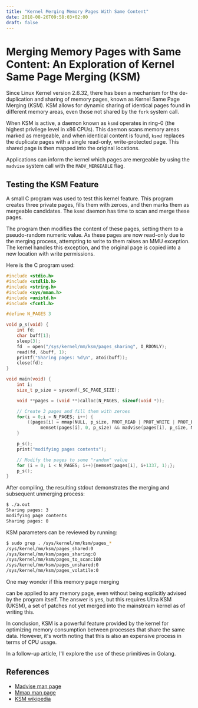 ```yaml
---
title: "Kernel Merging Memory Pages With Same Content"
date: 2018-08-26T09:58:03+02:00
draft: false
---
```


# Merging Memory Pages with Same Content: An Exploration of Kernel Same Page Merging (KSM)

Since Linux Kernel version 2.6.32, there has been a mechanism for the de-duplication and sharing of memory pages, known as Kernel Same Page Merging (KSM). KSM allows for dynamic sharing of identical pages found in different memory areas, even those not shared by the `fork` system call.

When KSM is active, a daemon known as `ksmd` operates in ring-0 (the highest privilege level in x86 CPUs). This daemon scans memory areas marked as mergeable, and when identical content is found, `ksmd` replaces the duplicate pages with a single read-only, write-protected page. This shared page is then mapped into the original locations.

Applications can inform the kernel which pages are mergeable by using the `madvise` system call with the `MADV_MERGEABLE` flag.

## Testing the KSM Feature

A small C program was used to test this kernel feature. This program creates three private pages, fills them with zeroes, and then marks them as mergeable candidates. The `ksmd` daemon has time to scan and merge these pages.

The program then modifies the content of these pages, setting them to a pseudo-random numeric value. As these pages are now read-only due to the merging process, attempting to write to them raises an MMU exception. The kernel handles this exception, and the original page is copied into a new location with write permissions.

Here is the C program used:

```c
#include <stdio.h>
#include <stdlib.h>
#include <string.h>
#include <sys/mman.h>
#include <unistd.h>
#include <fcntl.h>

#define N_PAGES 3

void p_s(void) {  
    int fd;
    char buff[1];
    sleep(3);
    fd  = open("/sys/kernel/mm/ksm/pages_sharing", O_RDONLY);
    read(fd, &buff, 1);
    printf("Sharing pages: %d\n", atoi(buff));
    close(fd);
}

void main(void) {  
    int i;
    size_t p_size = sysconf(_SC_PAGE_SIZE);

    void **pages = (void **)calloc(N_PAGES, sizeof(void *));

    // Create 3 pages and fill them with zeroes
    for(i = 0;i < N_PAGES; i++) {
        ((pages[i] = mmap(NULL, p_size, PROT_READ | PROT_WRITE | PROT_EXEC, MAP_PRIVATE | MAP_ANONYMOUS, -1, 0)) && (pages[i])) ?
             memset(pages[i], 0, p_size) && madvise(pages[i], p_size, MADV_MERGEABLE) : exit(-1);
    }

    p_s();
    print("modifying pages contents");

    // Modify the pages to some "random" value
    for (i = 0; i < N_PAGES; i++){memset(pages[i], i+1337, 1);};
    p_s();
}
```

After compiling, the resulting stdout demonstrates the merging and subsequent unmerging process:

```bash
$ ./a.out
Sharing pages: 3  
modifying page contents  
Sharing pages: 0  
```

KSM parameters can be reviewed by running:

```bash
$ sudo grep . /sys/kernel/mm/ksm/pages_*
/sys/kernel/mm/ksm/pages_shared:0
/sys/kernel/mm/ksm/pages_sharing:0
/sys/kernel/mm/ksm/pages_to_scan:100
/sys/kernel/mm/ksm/pages_unshared:0
/sys/kernel/mm/ksm/pages_volatile:0
```

One may wonder if this memory page merging

can be applied to any memory page, even without being explicitly advised by the program itself. The answer is yes, but this requires Ultra KSM (UKSM), a set of patches not yet merged into the mainstream kernel as of writing this.

In conclusion, KSM is a powerful feature provided by the kernel for optimizing memory consumption between processes that share the same data. However, it's worth noting that this is also an expensive process in terms of CPU usage.

In a follow-up article, I'll explore the use of these primitives in Golang.

## References

- [Madvise man page](https://man7.org/linux/man-pages/man2/madvise.2.html)
- [Mmap man page](https://man7.org/linux/man-pages/man2/mmap.2.html)
- [KSM wikipedia](https://en.wikipedia.org/wiki/Kernel_SamePage_Merging)

